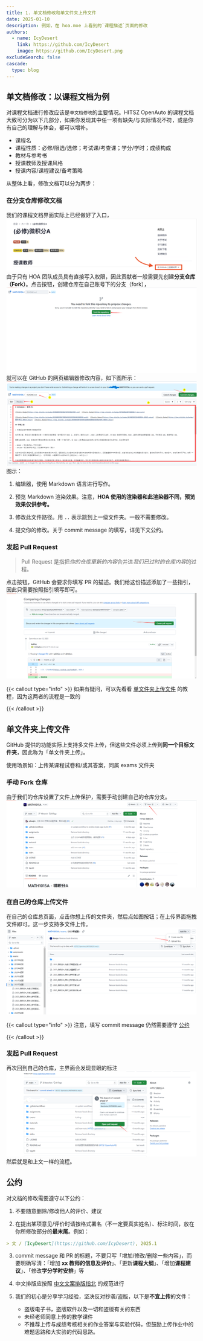 ```yaml
---
title: 1. 单文档修改和单文件夹上传文件
date: 2025-01-10
description: 例如，在 hoa.moe 上看到的`课程描述`页面的修改
authors:
  - name: IcyDesert
    link: https://github.com/IcyDesert
    image: https://github.com/IcyDesert.png
excludeSearch: false
cascade:
  type: blog
---
```


## 单文档修改：以课程文档为例

对课程文档进行修改应该是`单文档修改`的主要情况。HITSZ OpenAuto 的课程文档大致可分为以下几部分，如果你发现其中任一项有缺失/与实际情况不符，或是你有自己的理解与体会，都可以增补。

- 课程名
- 课程性质：必修/限选/选修；考试课/考查课；学分/学时；成绩构成
- 教材与参考书
- 授课教师及授课风格
- 授课内容/课程建议/备考策略

从整体上看，修改文档可以分为两步：

### 在分支仓库修改文档

我们的课程文档界面实际上已经做好了入口，
![](./img/link-to-repo.png)
由于只有 HOA 团队成员具有直接写入权限，因此贡献者一般需要先创建**分支仓库（Fork）**。点击按钮，创建仓库在自己账号下的分支（fork），
![](./img/fork-repo.png)
就可以在 GitHub 的网页编辑器修改内容，如下图所示：
![](./img/commit-doc.png)
图示：
1. 编辑器，使用 Markdown 语言进行写作。

2. 预览 Markdown 渲染效果。注意，**HOA 使用的渲染器和此渲染器不同，预览效果仅供参考。**

3. 修改此文件路径。用 `..` 表示跳到上一级文件夹。一般不需要修改。

4. 提交你的修改。关于 commit message 的填写，详见下文公约。

### 发起 Pull Request

> Pull Request 是指把*你的仓库里新的内容*合并进*我们已过时的仓库内容*的过程。

点击按钮，GitHub 会要求你填写 PR 的描述。我们给这份描述添加了一些指引，因此只需要按照指引填写即可。
![](./img/pull-request.png)

{{< callout type="info" >}}
如果有疑问，可以先看看 [单文件夹上传文件](#单文件夹上传文件) 的教程，因为这两者的流程是一致的

{{< /callout >}}

## 单文件夹上传文件

GitHub 提供的功能实际上支持多文件上传，但这些文件必须上传到**同一个目标文件夹**，因此称为「单文件夹上传」。

使用场景如：上传某课程试卷和/或其答案，同属 exams 文件夹

### 手动 Fork 仓库

由于我们的仓库设置了文件上传保护，需要手动创建自己的仓库分支。
![](./img/fork-repo-actively.png)

### 在自己的仓库上传文件

在自己的仓库总页面，点击你想上传的文件夹，然后点如图按钮；在上传界面拖拽文件即可。这一步支持多文件上传。
![](./img/files-upload-button.png)

{{< callout type="info" >}}
注意，填写 commit message 仍然需要遵守 [公约](#公约)

{{< /callout >}}

### 发起 Pull Request

再次回到自己的仓库，主界面会发现显眼的标注
![](./img/open-pull-request.png)
然后就是和上文一样的流程。

## 公约

对文档的修改需要遵守以下公约：

1. 不要随意删除/修改他人的评价、建议

2. 在提出某项意见/评价时请按格式署名（不一定要真实姓名）、标注时间，放在你所修改部分的**最末尾**。例如：
   
  ```markdown
  > 文 / [IcyDesert](https://github.com/IcyDesert), 2025.1
  ```
3. commit message 和 PR 的标题，不要只写「增加/修改/删除一些内容」，而要明确写清：「增加 **xx 教师的信息及评价**」、「更新**课程大纲**」、「增加**课程建议**」、「修改**学分学时安排**」等

4. 中文排版应按照 [中文文案排版指北](https://github.com/sparanoid/chinese-copywriting-guidelines/blob/master/README.zh-Hans.md) 的规范进行

5. 我们的初心是分享学习经验，坚决反对抄袭/盗版，以下是**不宜上传**的文件：

   - 盗版电子书，盗版软件以及一切和盗版有关的东西
   - 未经老师同意上传的教学课件
   - 不推荐上传与成绩考核相关的作业答案与实验代码，但鼓励上传作业中的难题思路和大实验的代码思路。
